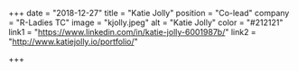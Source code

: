+++
date = "2018-12-27"
title = "Katie Jolly"
position = "Co-lead"
company =  "R-Ladies TC"
image = "kjolly.jpeg"
alt = "Katie Jolly"
color = "#212121"
link1 = "https://www.linkedin.com/in/katie-jolly-6001987b/"
link2 = "http://www.katiejolly.io/portfolio/"

+++
